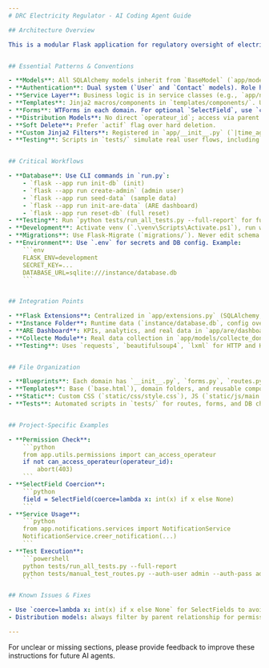 ```yaml
---
# DRC Electricity Regulator - AI Coding Agent Guide

## Architecture Overview

This is a modular Flask application for regulatory oversight of electricity operators in the DRC. It uses blueprints, a factory pattern (`app/__init__.py`), and domain-driven design. Major modules: production (hydro/thermal/solar), transport, distribution, workflow, notifications, contacts, admin, ARE dashboard, and **collecte** (real data collection). Data flows through service layers, with business logic separated from routes. All persistent data is managed via SQLAlchemy models, with soft delete (`actif`) and timestamp conventions.


## Essential Patterns & Conventions

- **Models**: All SQLAlchemy models inherit from `BaseModel` (`app/models/base.py`) with `id`, timestamps, `actif` (soft delete), and CRUD helpers (`save()`, `delete()`, etc.). Use `to_dict()` for serialization. Enums are used for typed fields (see `app/models/`).
- **Authentication**: Dual system (`User` and `Contact` models). Role hierarchy: `super_admin`, `admin_operateur`, `operateur`, `contact`. Use decorators from `app/utils/decorators.py` and permission helpers in `app/utils/permissions.py`.
- **Service Layer**: Business logic is in service classes (e.g., `app/notifications/services.py`, `app/are/services_reel.py`). Always import services at the top of routes.
- **Templates**: Jinja2 macros/components in `templates/components/`. Use `{% from 'components/notifications.html' import dropdown_notifications %}`. Real-time UI via JS in `static/js/main.js`. French language throughout.
- **Forms**: WTForms in each domain. For optional `SelectField`, use `coerce=lambda x: int(x) if x else None` to avoid ValueError. Filter choices by user permissions in form `__init__`.
- **Distribution Models**: No direct `operateur_id`; access via parent (e.g., `PosteDistribution` → `ReseauDistribution.operateur_id`).
- **Soft Delete**: Prefer `actif` flag over hard deletion.
- **Custom Jinja2 Filters**: Registered in `app/__init__.py` (`|time_ago`, `|month_name`, `|nl2br`).
- **Testing**: Scripts in `tests/` simulate real user flows, including route, form, and DB integrity checks. See `tests/README.md` for advanced usage and troubleshooting.


## Critical Workflows

- **Database**: Use CLI commands in `run.py`:
    - `flask --app run init-db` (init)
    - `flask --app run create-admin` (admin user)
    - `flask --app run seed-data` (sample data)
    - `flask --app run init-are-data` (ARE dashboard)
    - `flask --app run reset-db` (full reset)
- **Testing**: Run `python tests/run_all_tests.py --full-report` for full coverage, or use `run_tests.ps1` for PowerShell-based tests. Manual and quick scripts in `tests/` allow targeted route and form validation. Reports are saved in `tests/rapport_complet_YYYYMMDD_HHMMSS.txt`.
- **Development**: Activate venv (`.\venv\Scripts\Activate.ps1`), run with debug (`flask --app run run --debug`), or open shell (`flask --app run shell`).
- **Migrations**: Use Flask-Migrate (`migrations/`). Never edit schema directly.
- **Environment**: Use `.env` for secrets and DB config. Example:
    ```env
    FLASK_ENV=development
    SECRET_KEY=...
    DATABASE_URL=sqlite:///instance/database.db
    ```


## Integration Points

- **Flask Extensions**: Centralized in `app/extensions.py` (SQLAlchemy, Flask-Login, Migrate, Bcrypt, CSRF).
- **Instance Folder**: Runtime data (`instance/database.db`, config overrides).
- **ARE Dashboard**: KPIs, analytics, and real data in `app/are/dashboard/` and `app/are/services_reel.py`.
- **Collecte Module**: Real data collection in `app/models/collecte_donnees.py` and `app/collecte/`.
- **Testing**: Uses `requests`, `beautifulsoup4`, `lxml` for HTTP and HTML validation. Install with `python tests/setup_test_env.py`.


## File Organization

- **Blueprints**: Each domain has `__init__.py`, `forms.py`, `routes.py`, models, and templates.
- **Templates**: Base (`base.html`), domain folders, and reusable components.
- **Static**: Custom CSS (`static/css/style.css`), JS (`static/js/main.js`), uploads, images.
- **Tests**: Automated scripts in `tests/` for routes, forms, and DB checks. See `tests/README.md` for details.


## Project-Specific Examples

- **Permission Check**:
    ```python
    from app.utils.permissions import can_access_operateur
    if not can_access_operateur(operateur_id):
        abort(403)
    ```
- **SelectField Coercion**:
    ```python
    field = SelectField(coerce=lambda x: int(x) if x else None)
    ```
- **Service Usage**:
    ```python
    from app.notifications.services import NotificationService
    NotificationService.creer_notification(...)
    ```
- **Test Execution**:
    ```powershell
    python tests/run_all_tests.py --full-report
    python tests/manual_test_routes.py --auth-user admin --auth-pass admin123
    ```

## Known Issues & Fixes

- Use `coerce=lambda x: int(x) if x else None` for SelectFields to avoid ValueError.
- Distribution models: always filter by parent relationship for permissions.

---
```


For unclear or missing sections, please provide feedback to improve these instructions for future AI agents.